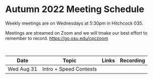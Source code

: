 # Autumn 2022 Meeting Schedule
Weekly meetings are on Wednesdays at 5:30pm in Hitchcock 035.

Meetings are streamed on Zoom and we will tmake our best effort to remember to record. https://go.osu.edu/cpczoom

</br>

Date | Topic | Links | Recording
--- | --- | --- | ---
Wed Aug 31 | Intro + Speed Contests
